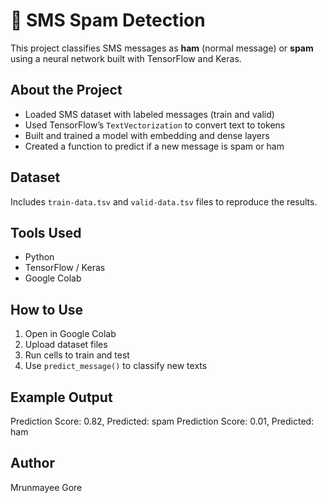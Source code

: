 # 📱 SMS Spam Detection 

This project classifies SMS messages as **ham** (normal message) or **spam** using a neural network built with TensorFlow and Keras. 

## About the Project
- Loaded SMS dataset with labeled messages (train and valid)
- Used TensorFlow’s `TextVectorization` to convert text to tokens
- Built and trained a model with embedding and dense layers
- Created a function to predict if a new message is spam or ham

## Dataset
Includes `train-data.tsv` and `valid-data.tsv` files to reproduce the results.

## Tools Used
- Python  
- TensorFlow / Keras  
- Google Colab

## How to Use
1. Open in Google Colab  
2. Upload dataset files  
3. Run cells to train and test  
4. Use `predict_message()` to classify new texts

## Example Output
Prediction Score: 0.82, Predicted: spam
Prediction Score: 0.01, Predicted: ham


## Author  
Mrunmayee Gore 
